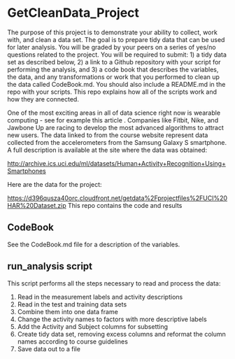 # GetCleanData_Project

The purpose of this project is to demonstrate your ability to collect, work with, and clean a data set. The goal is to prepare tidy data that can be used for later analysis. You will be graded by your peers on a series of yes/no questions related to the project. You will be required to submit: 1) a tidy data set as described below, 2) a link to a Github repository with your script for performing the analysis, and 3) a code book that describes the variables, the data, and any transformations or work that you performed to clean up the data called CodeBook.md. You should also include a README.md in the repo with your scripts. This repo explains how all of the scripts work and how they are connected. 

One of the most exciting areas in all of data science right now is wearable computing - see for example this article . Companies like Fitbit, Nike, and Jawbone Up are racing to develop the most advanced algorithms to attract new users. The data linked to from the course website represent data collected from the accelerometers from the Samsung Galaxy S smartphone. A full description is available at the site where the data was obtained:

http://archive.ics.uci.edu/ml/datasets/Human+Activity+Recognition+Using+Smartphones

Here are the data for the project:

https://d396qusza40orc.cloudfront.net/getdata%2Fprojectfiles%2FUCI%20HAR%20Dataset.zip
This repo contains the code and results

## CodeBook
See the CodeBook.md file for a description of the variables.

## run_analysis script
This script performs all the steps necessary to read and process the data:

1. Read in the measurement labels and activity descriptions
2. Read in the test and training data sets
3. Combine them into one data frame
4. Change the activity names to factors with more descriptive labels
5. Add the Activity and Subject columns for subsetting
6. Create tidy data set, removing excess columns and reformat the column names according to course guidelines
7. Save data out to a file

